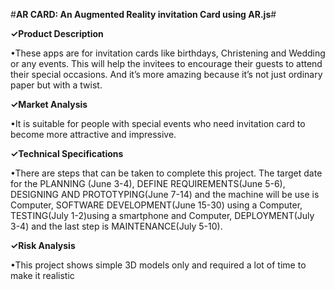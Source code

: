 #**AR CARD: An Augmented Reality invitation Card using AR.js**#

**✓Product Description** 

•These apps are for invitation cards like birthdays, 
Christening and Wedding or any events. This will help the invitees to encourage
their guests to attend their special occasions. And it’s more amazing because it’s not 
just ordinary paper but with a twist.

**✓Market Analysis** 

•It is suitable for people with special events who
need invitation card to become more attractive and impressive.

**✓Technical Specifications**  

•There are steps that can be taken to complete this project.
The target date for the PLANNING (June 3-4), DEFINE REQUIREMENTS(June 5-6), 
DESIGNING AND PROTOTYPING(June 7-14) and the machine  will be use is Computer, 
SOFTWARE DEVELOPMENT(June 15-30) using a Computer, TESTING(July 1-2)using a smartphone
 and Computer, 
DEPLOYMENT(July 3-4) and the last step is MAINTENANCE(July 5-10).

**✓Risk Analysis** 

•This project shows simple 3D models only and required a lot of 
time to make it realistic

